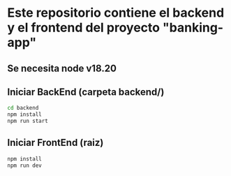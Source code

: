 # Este repositorio contiene el backend y el frontend del proyecto "banking-app"

## Se necesita node v18.20

## Iniciar BackEnd (carpeta backend/)

```bash
cd backend
npm install
npm run start
```

## Iniciar FrontEnd (raiz)

```bash
npm install
npm run dev
```
